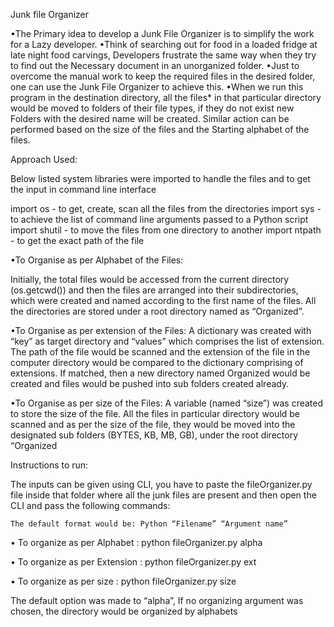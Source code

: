Junk file Organizer

•The Primary idea to develop a Junk File Organizer is to simplify the work for a Lazy developer. 
•Think of searching out for food in a loaded fridge at late night food carvings, Developers frustrate the same way when they try to find out the Necessary document in an unorganized folder.
•Just to overcome the manual work to keep the required files in the desired folder, one can use the Junk File Organizer to achieve this. 
•When we run this program in the destination directory, all the files* in that particular directory would be moved to folders of their file types, if they do not exist new Folders with the desired name will be created. Similar action can be performed based on the size of the files and the Starting alphabet of the files.

Approach Used:

Below listed system libraries were imported to handle the files and to get the input in command line interface

import os - to get, create, scan all the files from the directories
import sys - to achieve the list of command line arguments passed to a Python script
import shutil - to move the files from one directory to another
import ntpath - to get the exact path of the file

•To Organise as per Alphabet of the Files:

Initially, the total files would be accessed from the current directory (os.getcwd())
 and then the files are arranged into their subdirectories, which were created and named according to the first name of the files. All the directories are stored under a root directory named as “Organized”.
 
•To Organise as per extension of the Files:
A dictionary was created with “key” as target directory and “values” which comprises the list of extension. The path of the file would be scanned and the extension of the file in the computer directory would be compared to the dictionary comprising of extensions. If matched, then a new directory named Organized would be created and files would be pushed into sub folders created already.

•To Organise as per size of the Files:
A variable (named “size”) was created to store the size of the file. All the files in particular directory would be scanned and as per the size of the file, they would be moved into the designated sub folders (BYTES, KB, MB, GB), under the root directory “Organized


Instructions to run:

The inputs can be given using CLI, you have to paste the fileOrganizer.py file inside that folder where all the junk files are present and then open the CLI and pass the following commands:

	The default format would be: Python “Filename” “Argument name”
	
•	To organize as per Alphabet	: 	python fileOrganizer.py alpha

•	To organize as per Extension	: 	python fileOrganizer.py ext

•	To organize as per size		: 	python fileOrganizer.py size

The default option was made to “alpha”, If no organizing argument was chosen, the directory would be organized by alphabets
